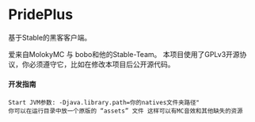 # PridePlus
基于Stable的黑客客户端。

爱来自MolokyMC 与 bobo和他的Stable-Team。
本项目使用了GPLv3开源协议，你必须遵守它，比如在修改本项目后公开源代码。

#### 开发指南 
    Start JVM参数: -Djava.library.path=你的natives文件夹路径"
    你可以在运行目录中放一个原版的 “assets” 文件 这样可以有MC音效和其他缺失的资源
     
